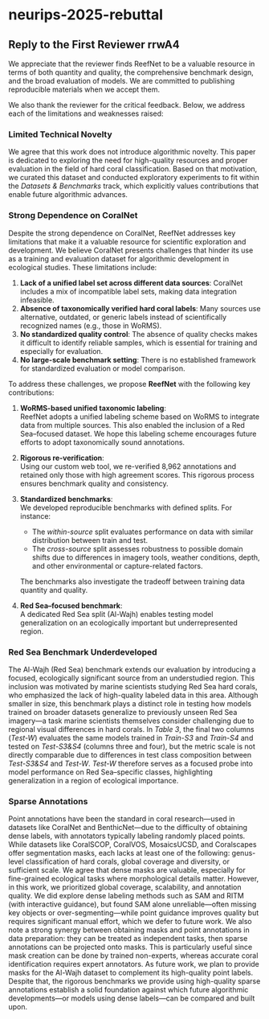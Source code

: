 # neurips-2025-rebuttal

## Reply to the First Reviewer rrwA4 

We appreciate that the reviewer finds ReefNet to be a valuable resource in terms of both quantity and quality, the comprehensive benchmark design, and the broad evaluation of models. We are committed to publishing reproducible materials when we accept them.

We also thank the reviewer for the critical feedback. Below, we address each of the limitations and weaknesses raised:

### **Limited Technical Novelty**

We agree that this work does not introduce algorithmic novelty. This paper is dedicated to exploring the need for high-quality resources and proper evaluation in the field of hard coral classification. Based on that motivation, we curated this dataset and conducted exploratory experiments to fit within the *Datasets & Benchmarks* track, which explicitly values contributions that enable future algorithmic advances.

### **Strong Dependence on CoralNet**

Despite the strong dependence on CoralNet, ReefNet addresses key limitations that make it a valuable resource for scientific exploration and development. We believe CoralNet presents challenges that hinder its use as a training and evaluation dataset for algorithmic development in ecological studies. These limitations include:

1. **Lack of a unified label set across different data sources**: CoralNet includes a mix of incompatible label sets, making data integration infeasible.
2. **Absence of taxonomically verified hard coral labels**: Many sources use alternative, outdated, or generic labels instead of scientifically recognized names (e.g., those in WoRMS).
3. **No standardized quality control**: The absence of quality checks makes it difficult to identify reliable samples, which is essential for training and especially for evaluation.
4. **No large-scale benchmark setting**: There is no established framework for standardized evaluation or model comparison.

To address these challenges, we propose **ReefNet** with the following key contributions:

1. **WoRMS-based unified taxonomic labeling**:  
   ReefNet adopts a unified labeling scheme based on WoRMS to integrate data from multiple sources. This also enabled the inclusion of a Red Sea–focused dataset. We hope this labeling scheme encourages future efforts to adopt taxonomically sound annotations.

2. **Rigorous re-verification**:  
   Using our custom web tool, we re-verified 8,962 annotations and retained only those with high agreement scores. This rigorous process ensures benchmark quality and consistency.

3. **Standardized benchmarks**:  
   We developed reproducible benchmarks with defined splits. For instance:
   - The *within-source* split evaluates performance on data with similar distribution between train and test.
   - The *cross-source* split assesses robustness to possible domain shifts due to differences in imagery tools, weather conditions, depth, and other environmental or capture-related factors.
   
   The benchmarks also investigate the tradeoff between training data quantity and quality.

4. **Red Sea–focused benchmark**:  
A dedicated Red Sea split (Al-Wajh) enables testing model generalization on an ecologically important but underrepresented region.


### **Red Sea Benchmark Underdeveloped**

The Al-Wajh (Red Sea) benchmark extends our evaluation by introducing a focused, ecologically significant source from an understudied region. This inclusion was motivated by marine scientists studying Red Sea hard corals, who emphasized the lack of high-quality labeled data in this area. Although smaller in size, this benchmark plays a distinct role in testing how models trained on broader datasets generalize to previously unseen Red Sea imagery—a task marine scientists themselves consider challenging due to regional visual differences in hard corals. In *Table 3*, the final two columns (*Test-W*) evaluates the same models trained in *Train-S3* and *Train-S4* and tested on *Test-S3&S4* (columns three and four), but the metric scale is not directly comparable due to differences in test class composition between *Test-S3&S4* and *Test-W*. *Test-W* therefore serves as a focused probe into model performance on Red Sea–specific classes, highlighting generalization in a region of ecological importance.

### **Sparse Annotations**
Point annotations have been the standard in coral research—used in datasets like CoralNet and BenthicNet—due to the difficulty of obtaining dense labels, with annotators typically labeling randomly placed points. 
While datasets like CoralSCOP, CoralVOS, MosaicsUCSD, and Coralscapes offer segmentation masks, each lacks at least one of the following: genus-level classification of hard corals, global coverage and diversity, or sufficient scale.
We agree that dense masks are valuable, especially for fine-grained ecological tasks where morphological details matter. However, in this work, we prioritized global coverage, scalability, and annotation quality. We did explore dense labeling methods such as SAM and RITM (with interactive guidance), but found SAM alone unreliable—often missing key objects or over-segmenting—while point guidance improves quality but requires significant manual effort, which we defer to future work. We also note a strong synergy between obtaining masks and point annotations in data preparation: they can be treated as independent tasks, then sparse annotations can be projected onto masks. This is particularly useful since mask creation can be done by trained non-experts, whereas accurate coral identification requires expert annotators. As future work, we plan to provide masks for the Al-Wajh dataset to complement its high-quality point labels. Despite that, the rigorous benchmarks we provide using high-quality sparse annotations establish a solid foundation against which future algorithmic developments—or models using dense labels—can be compared and built upon.
